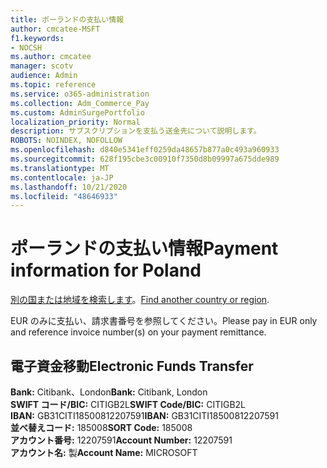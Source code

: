 ```yaml
---
title: ポーランドの支払い情報
author: cmcatee-MSFT
f1.keywords:
- NOCSH
ms.author: cmcatee
manager: scotv
audience: Admin
ms.topic: reference
ms.service: o365-administration
ms.collection: Adm_Commerce_Pay
ms.custom: AdminSurgePortfolio
localization_priority: Normal
description: サブスクリプションを支払う送金先について説明します。
ROBOTS: NOINDEX, NOFOLLOW
ms.openlocfilehash: d840e5341eff0259da48657b877a0c493a960933
ms.sourcegitcommit: 628f195cbe3c00910f7350d8b09997a675dde989
ms.translationtype: MT
ms.contentlocale: ja-JP
ms.lasthandoff: 10/21/2020
ms.locfileid: "48646933"
---
```

# <a name="payment-information-for-poland"></a><span data-ttu-id="fcc15-103">ポーランドの支払い情報</span><span class="sxs-lookup"><span data-stu-id="fcc15-103">Payment information for Poland</span></span>

<span data-ttu-id="fcc15-104">[別の国または地域を検索します](../billing-and-payments/pay-for-your-subscription.md)。</span><span class="sxs-lookup"><span data-stu-id="fcc15-104">[Find another country or region](../billing-and-payments/pay-for-your-subscription.md).</span></span>

<span data-ttu-id="fcc15-105">EUR のみに支払い、請求書番号を参照してください。</span><span class="sxs-lookup"><span data-stu-id="fcc15-105">Please pay in EUR only and reference invoice number(s) on your payment remittance.</span></span>

## <a name="electronic-funds-transfer"></a><span data-ttu-id="fcc15-106">電子資金移動</span><span class="sxs-lookup"><span data-stu-id="fcc15-106">Electronic Funds Transfer</span></span>

<span data-ttu-id="fcc15-107">**Bank:** Citibank、London</span><span class="sxs-lookup"><span data-stu-id="fcc15-107">**Bank:** Citibank, London</span></span>  
<span data-ttu-id="fcc15-108">**SWIFT コード/BIC:** CITIGB2L</span><span class="sxs-lookup"><span data-stu-id="fcc15-108">**SWIFT Code/BIC:** CITIGB2L</span></span>  
<span data-ttu-id="fcc15-109">**IBAN:** GB31CITI18500812207591</span><span class="sxs-lookup"><span data-stu-id="fcc15-109">**IBAN:** GB31CITI18500812207591</span></span>  
<span data-ttu-id="fcc15-110">**並べ替えコード:** 185008</span><span class="sxs-lookup"><span data-stu-id="fcc15-110">**SORT Code:** 185008</span></span>  
<span data-ttu-id="fcc15-111">**アカウント番号:** 12207591</span><span class="sxs-lookup"><span data-stu-id="fcc15-111">**Account Number:** 12207591</span></span>  
<span data-ttu-id="fcc15-112">**アカウント名:** 製</span><span class="sxs-lookup"><span data-stu-id="fcc15-112">**Account Name:** MICROSOFT</span></span>